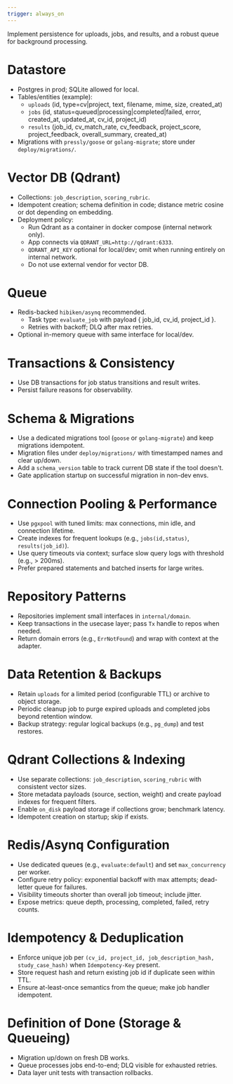```yaml
---
trigger: always_on
---
```


Implement persistence for uploads, jobs, and results, and a robust queue for background processing.

# Datastore
- Postgres in prod; SQLite allowed for local.
- Tables/entities (example):
  - `uploads` (id, type=cv|project, text, filename, mime, size, created_at)
  - `jobs` (id, status=queued|processing|completed|failed, error, created_at, updated_at, cv_id, project_id)
  - `results` (job_id, cv_match_rate, cv_feedback, project_score, project_feedback, overall_summary, created_at)
- Migrations with `pressly/goose` or `golang-migrate`; store under `deploy/migrations/`.

# Vector DB (Qdrant)
- Collections: `job_description`, `scoring_rubric`.
- Idempotent creation; schema definition in code; distance metric cosine or dot depending on embedding.
- Deployment policy:
  - Run Qdrant as a container in docker compose (internal network only).
  - App connects via `QDRANT_URL=http://qdrant:6333`.
  - `QDRANT_API_KEY` optional for local/dev; omit when running entirely on internal network.
  - Do not use external vendor for vector DB.

# Queue
- Redis-backed `hibiken/asynq` recommended.
  - Task type: `evaluate_job` with payload { job_id, cv_id, project_id }.
  - Retries with backoff; DLQ after max retries.
- Optional in-memory queue with same interface for local/dev.

# Transactions & Consistency
- Use DB transactions for job status transitions and result writes.
- Persist failure reasons for observability.

# Schema & Migrations
- Use a dedicated migrations tool (`goose` or `golang-migrate`) and keep migrations idempotent.
- Migration files under `deploy/migrations/` with timestamped names and clear up/down.
- Add a `schema_version` table to track current DB state if the tool doesn't.
- Gate application startup on successful migration in non-dev envs.

# Connection Pooling & Performance
- Use `pgxpool` with tuned limits: max connections, min idle, and connection lifetime.
- Create indexes for frequent lookups (e.g., `jobs(id,status)`, `results(job_id)`).
- Use query timeouts via context; surface slow query logs with threshold (e.g., > 200ms).
- Prefer prepared statements and batched inserts for large writes.

# Repository Patterns
- Repositories implement small interfaces in `internal/domain`.
- Keep transactions in the usecase layer; pass `Tx` handle to repos when needed.
- Return domain errors (e.g., `ErrNotFound`) and wrap with context at the adapter.

# Data Retention & Backups
- Retain `uploads` for a limited period (configurable TTL) or archive to object storage.
- Periodic cleanup job to purge expired uploads and completed jobs beyond retention window.
- Backup strategy: regular logical backups (e.g., `pg_dump`) and test restores.

# Qdrant Collections & Indexing
- Use separate collections: `job_description`, `scoring_rubric` with consistent vector sizes.
- Store metadata payloads (source, section, weight) and create payload indexes for frequent filters.
- Enable `on_disk` payload storage if collections grow; benchmark latency.
- Idempotent creation on startup; skip if exists.

# Redis/Asynq Configuration
- Use dedicated queues (e.g., `evaluate:default`) and set `max_concurrency` per worker.
- Configure retry policy: exponential backoff with max attempts; dead-letter queue for failures.
- Visibility timeouts shorter than overall job timeout; include jitter.
- Expose metrics: queue depth, processing, completed, failed, retry counts.

# Idempotency & Deduplication
- Enforce unique job per `(cv_id, project_id, job_description_hash, study_case_hash)` when `Idempotency-Key` present.
- Store request hash and return existing job id if duplicate seen within TTL.
- Ensure at-least-once semantics from the queue; make job handler idempotent.

# Definition of Done (Storage & Queueing)
- Migration up/down on fresh DB works.
- Queue processes jobs end-to-end; DLQ visible for exhausted retries.
- Data layer unit tests with transaction rollbacks.
